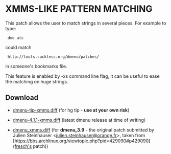 XMMS-LIKE PATTERN MATCHING
==========================

This patch allows the user to match strings in several pieces.
For example to type:  

	 dme atc
  
could match  

	 http://tools.suckless.org/dmenu/patches/

 in someone's bookmarks file.

This feature is enabled by -xs command line flag, it can be useful to ease the matching on huge strings.

Download
--------

* [dmenu-tip-xmms.diff](dmenu-tip-xmms.diff) (for hg tip - **use at your own risk**)

* [dmenu-4.1.1-xmms.diff](dmenu-4.1.1-xmms.diff) (latest dmenu release at time of writing)

* [dmenu_xmms.diff](dmenu_xmms.diff) (for **dmenu_3.9** - the original patch submitted by Julien Steinhauser <[julien.steinhauser@orange.fr](mailto:julien.steinhauser@orange.fr)>, taken from [https://bbs.archlinux.org/viewtopic.php?pid=429090#p429090](fresch's patch))

